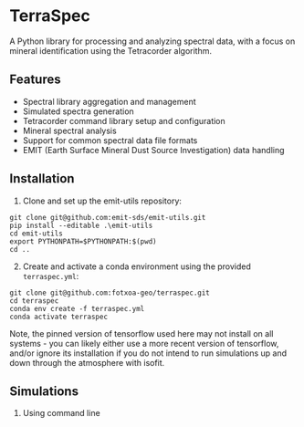 # TerraSpec

A Python library for processing and analyzing spectral data, with a focus on mineral identification using the Tetracorder algorithm.

## Features

- Spectral library aggregation and management
- Simulated spectra generation
- Tetracorder command library setup and configuration
- Mineral spectral analysis
- Support for common spectral data file formats 
- EMIT (Earth Surface Mineral Dust Source Investigation) data handling


## Installation

1. Clone and set up the emit-utils repository:
```
git clone git@github.com:emit-sds/emit-utils.git
pip install --editable .\emit-utils
cd emit-utils
export PYTHONPATH=$PYTHONPATH:$(pwd)
cd ..
```
2. Create and activate a conda environment using the provided `terraspec.yml`:

```
git clone git@github.com:fotxoa-geo/terraspec.git
cd terraspec
conda env create -f terraspec.yml
conda activate terraspec
```

Note, the pinned version of tensorflow used here may not install on all systems - you can likely either use a more recent version of tensorflow, and/or ignore its installation if you do not intend to run simulations up and down through the atmosphere with isofit.

## Simulations
1. Using command line
